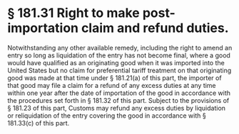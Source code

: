 # § 181.31   Right to make post-importation claim and refund duties.

Notwithstanding any other available remedy, including the right to amend an entry so long as liquidation of the entry has not become final, where a good would have qualified as an originating good when it was imported into the United States but no claim for preferential tariff treatment on that originating good was made at that time under § 181.21(a) of this part, the importer of that good may file a claim for a refund of any excess duties at any time within one year after the date of importation of the good in accordance with the procedures set forth in § 181.32 of this part. Subject to the provisions of § 181.23 of this part, Customs may refund any excess duties by liquidation or reliquidation of the entry covering the good in accordance with § 181.33(c) of this part.




